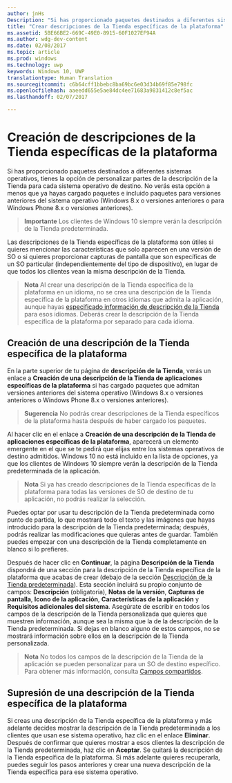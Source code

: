 ```yaml
---
author: jnHs
Description: "Si has proporcionado paquetes destinados a diferentes sistemas operativos, tienes la opción de personalizar partes de la descripción de la Tienda para cada sistema operativo de destino."
title: "Crear descripciones de la Tienda específicas de la plataforma"
ms.assetid: 5BE66BE2-669C-49E0-8915-60F1027EF94A
ms.author: wdg-dev-content
ms.date: 02/08/2017
ms.topic: article
ms.prod: windows
ms.technology: uwp
keywords: Windows 10, UWP
translationtype: Human Translation
ms.sourcegitcommit: c6b64cff1bbebc8ba69bc6e03d34b69f85e798fc
ms.openlocfilehash: aaeedd655e5ae84dc4ee71683a9831412c8ef5ac
ms.lasthandoff: 02/07/2017

---
```


# <a name="create-platform-specific-store-listings"></a>Creación de descripciones de la Tienda específicas de la plataforma


Si has proporcionado paquetes destinados a diferentes sistemas operativos, tienes la opción de personalizar partes de la descripción de la Tienda para cada sistema operativo de destino. No verás esta opción a menos que ya hayas cargado paquetes e incluido paquetes para versiones anteriores del sistema operativo (Windows 8.x o versiones anteriores o para Windows Phone 8.x o versiones anteriores).

> **Importante**  Los clientes de Windows 10 siempre verán la descripción de la Tienda predeterminada.

Las descripciones de la Tienda específicas de la plataforma son útiles si quieres mencionar las características que solo aparecen en una versión de SO o si quieres proporcionar capturas de pantalla que son específicas de un SO particular (independientemente del tipo de dispositivo), en lugar de que todos los clientes vean la misma descripción de la Tienda.

> **Nota**  Al crear una descripción de la Tienda específica de la plataforma en un idioma, no se crea una descripción de la Tienda específica de la plataforma en otros idiomas que admita la aplicación, aunque hayas [especificado información de descripción de la Tienda](create-app-store-listings.md) para esos idiomas. Deberás crear la descripción de la Tienda específica de la plataforma por separado para cada idioma.

## <a name="creating-a-platform-specific-store-listing"></a>Creación de una descripción de la Tienda específica de la plataforma

En la parte superior de tu página de **descripción de la Tienda**, verás un enlace a **Creación de una descripción de la Tienda de aplicaciones específicas de la plataforma** si has cargado paquetes que admitan versiones anteriores del sistema operativo (Windows 8.x o versiones anteriores o Windows Phone 8.x o versiones anteriores).

> **Sugerencia** No podrás crear descripciones de la Tienda específicos de la plataforma hasta después de haber cargado los paquetes.

Al hacer clic en el enlace a **Creación de una descripción de la Tienda de aplicaciones específicas de la plataforma**, aparecerá un elemento emergente en el que se te pedirá que elijas entre los sistemas operativos de destino admitidos. Windows 10 no está incluido en la lista de opciones, ya que los clientes de Windows 10 siempre verán la descripción de la Tienda predeterminada de la aplicación.

> **Nota**  Si ya has creado descripciones de la Tienda específicas de la plataforma para todas las versiones de SO de destino de tu aplicación, no podrás realizar la selección.

Puedes optar por usar tu descripción de la Tienda predeterminada como punto de partida, lo que mostrará todo el texto y las imágenes que hayas introducido para la descripción de la Tienda predeterminada; después, podrás realizar las modificaciones que quieras antes de guardar. También puedes empezar con una descripción de la Tienda completamente en blanco si lo prefieres.

Después de hacer clic en **Continuar**, la página **Descripción de la Tienda** dispondrá de una sección para la descripción de la Tienda específica de la plataforma que acabas de crear (debajo de la sección [Descripción de la Tienda predeterminada](create-app-store-listings.md#default-store-listing-fields)). Esta sección incluirá su propio conjunto de campos: **Descripción** (obligatoria), **Notas de la versión**, **Capturas de pantalla**, **Icono de la aplicación**, **Características de la aplicación** y **Requisitos adicionales del sistema**. Asegúrate de escribir en todos los campos de la descripción de la Tienda personalizada que quieres que muestren información, aunque sea la misma que la de la descripción de la Tienda predeterminada. Si dejas en blanco alguno de estos campos, no se mostrará información sobre ellos en la descripción de la Tienda personalizada.

> **Nota**  No todos los campos de la descripción de la Tienda de la aplicación se pueden personalizar para un SO de destino específico. Para obtener más información, consulta [Campos compartidos](create-app-store-listings.md#shared-fields).

## <a name="removing-a-platform-specific-store-listing"></a>Supresión de una descripción de la Tienda específica de la plataforma

Si creas una descripción de la Tienda específica de la plataforma y más adelante decides mostrar la descripción de la Tienda predeterminada a los clientes que usan ese sistema operativo, haz clic en el enlace **Eliminar**. Después de confirmar que quieres mostrar a esos clientes la descripción de la Tienda predeterminada, haz clic en **Aceptar**. Se quitará la descripción de la Tienda específica de la plataforma. Si más adelante quieres recuperarla, puedes seguir los pasos anteriores y crear una nueva descripción de la Tienda específica para ese sistema operativo.

 

 





